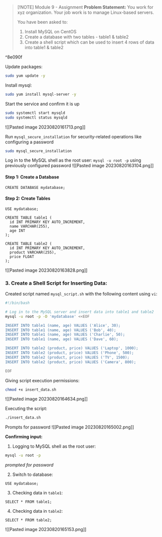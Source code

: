 
> [!NOTE] Module 9 - Assignment
> **Problem Statement:**
> You work for xyz organization. Your job work is to manage Linux-based servers.
> 
> You have been asked to:
> 1. Install MySQL on CentOS
> 2. Create a database with two tables - table1 & table2
> 3. Create a shell script which can be used to insert 4 rows of data into table1 & table2
> 

^8e090f



Update packages:
```bash
sudo yum update -y
```

Install mysql:
```bash
sudo yum install mysql-server -y
```

Start the service and confirm it is up
```bash
sudo systemctl start mysqld
sudo systemctl status mysqld
```
![[Pasted image 20230820161713.png]]

Run `mysql_secure_installation` for security-related operations like configuring a password
```bash
sudo mysql_secure_installation
```

Log in to the MySQL shell as the root user: `mysql -u root -p` using previously configured password
![[Pasted image 20230820163104.png]]

#### Step 1: Create a Database
```mysql
CREATE DATABASE mydatabase;
```
#### Step 2: Create Tables
```mysql
USE mydatabase;  

CREATE TABLE table1 (
  id INT PRIMARY KEY AUTO_INCREMENT,
  name VARCHAR(255),   
  age INT 
);  
  
CREATE TABLE table2 (
  id INT PRIMARY KEY AUTO_INCREMENT,
  product VARCHAR(255),   
  price FLOAT
);
```
![[Pasted image 20230820163828.png]]


### 3. Create a Shell Script for Inserting Data:

Created script named `mysql_script.sh` with the following content using `vi`:
```bash
#!/bin/bash

# Log in to the MySQL server and insert data into table1 and table2
mysql -u root -p -D 'mydatabase' <<EOF

INSERT INTO table1 (name, age) VALUES ('Alice', 30);
INSERT INTO table1 (name, age) VALUES ('Bob', 40);
INSERT INTO table1 (name, age) VALUES ('Charlie', 50);
INSERT INTO table1 (name, age) VALUES ('Dave', 60);

INSERT INTO table2 (product, price) VALUES ('Laptop', 1000);
INSERT INTO table2 (product, price) VALUES ('Phone', 500);
INSERT INTO table2 (product, price) VALUES ('TV', 1500);
INSERT INTO table2 (product, price) VALUES ('Camera', 800);

EOF
```

Giving script execution permissions:
```bash
chmod +x insert_data.sh
```
![[Pasted image 20230820164634.png]]

Executing the script:
```bash
./insert_data.sh
```
Prompts for password
![[Pasted image 20230820165002.png]]


**Confirming input:**
1. Logging to MySQL shell as the root user:
```bash
mysql -u root -p
```
*prompted for password*

2. Switch to database:
```mysql
USE mydatabase;
```

3. Checking data in `table1`:
```mysql
SELECT * FROM table1;
```

4. Checking data in `table2`:
```mysql
SELECT * FROM table2;
```
![[Pasted image 20230820165153.png]]


